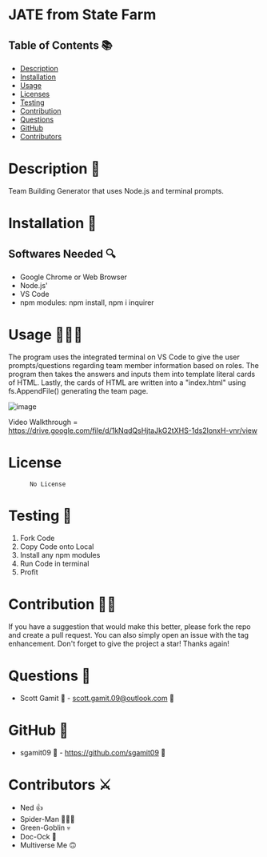 # JATE from State Farm

## Table of Contents 📚

* [Description](#description)
* [Installation](#installation)
* [Usage](#usage)
* [Licenses](#licenses)
* [Testing](#testing)
* [Contribution](#contribution)
* [Questions](#questions)
* [GitHub](#gitHub)
* [Contributors](#contributors)

# Description 📖

Team Building Generator that uses Node.js and terminal prompts.

# Installation 🧰

## Softwares Needed 🔍

* Google Chrome or Web Browser
* Node.js'
* VS Code
* npm modules: npm install, npm i inquirer

# Usage 👨🏻‍💻

The program uses the integrated terminal on VS Code to give the user prompts/questions regarding team member information based on roles.
The program then takes the answers and inputs them into template literal cards of HTML. Lastly, the cards of HTML are written into a "index.html"
using fs.AppendFile() generating the team page. 

![image](https://user-images.githubusercontent.com/98362675/165347204-afa98efc-a9c1-4d80-88b0-6a8c07dc1ff7.png)


Video Walkthrough = https://drive.google.com/file/d/1kNqdQsHjtaJkG2tXHS-1ds2lonxH-vnr/view

# License

          No License


# Testing 🧮

1. Fork Code  
2. Copy Code onto Local
3. Install any npm modules 
4. Run Code in terminal
5. Profit

# Contribution 👨‍💻

If you have a suggestion that would make this better, please fork the repo and create a pull request. 
You can also simply open an issue with the tag enhancement. Don't forget to give the project a star! 
Thanks again!

# Questions 🔮

* Scott Gamit 🤴 -  scott.gamit.09@outlook.com 📧 

# GitHub 💼

* sgamit09 🤴  - https://github.com/sgamit09 🔗

# Contributors ⚔️

* Ned 👍
* Spider-Man 🦸🏻‍♂️
* Green-Goblin 💀
* Doc-Ock 🐙
* Multiverse Me 🙃
